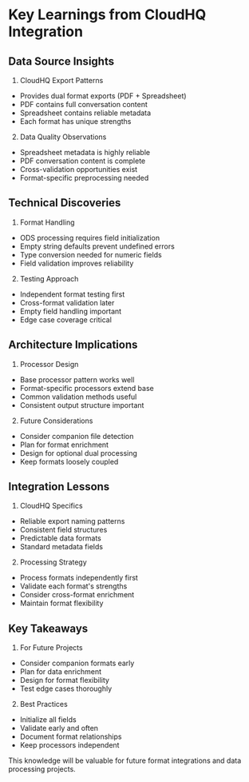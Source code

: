 # Key Learnings from CloudHQ Integration

## Data Source Insights
1. CloudHQ Export Patterns
- Provides dual format exports (PDF + Spreadsheet)
- PDF contains full conversation content
- Spreadsheet contains reliable metadata
- Each format has unique strengths

2. Data Quality Observations
- Spreadsheet metadata is highly reliable
- PDF conversation content is complete
- Cross-validation opportunities exist
- Format-specific preprocessing needed

## Technical Discoveries
1. Format Handling
- ODS processing requires field initialization
- Empty string defaults prevent undefined errors
- Type conversion needed for numeric fields
- Field validation improves reliability

2. Testing Approach
- Independent format testing first
- Cross-format validation later
- Empty field handling important
- Edge case coverage critical

## Architecture Implications
1. Processor Design
- Base processor pattern works well
- Format-specific processors extend base
- Common validation methods useful
- Consistent output structure important

2. Future Considerations
- Consider companion file detection
- Plan for format enrichment
- Design for optional dual processing
- Keep formats loosely coupled

## Integration Lessons
1. CloudHQ Specifics
- Reliable export naming patterns
- Consistent field structures
- Predictable data formats
- Standard metadata fields

2. Processing Strategy
- Process formats independently first
- Validate each format's strengths
- Consider cross-format enrichment
- Maintain format flexibility

## Key Takeaways
1. For Future Projects
- Consider companion formats early
- Plan for data enrichment
- Design for format flexibility
- Test edge cases thoroughly

2. Best Practices
- Initialize all fields
- Validate early and often
- Document format relationships
- Keep processors independent

This knowledge will be valuable for future format integrations and data processing projects.
